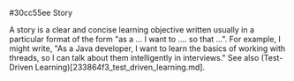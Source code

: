 #30cc55ee Story

A story is a clear and concise learning objective written usually 
in a particular format of the form "as a ... I want to .... so that ...". For
example, I might write, "As a Java developer, I want to learn the basics of working
with threads, so I can talk about them intelligently in interviews." See also (Test-Driven 
Learning)[233864f3_test_driven_learning.md].